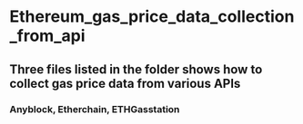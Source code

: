 # Ethereum_gas_price_data_collection_from_api

## Three files listed in the folder shows how to collect gas price data from various APIs

### Anyblock, Etherchain, ETHGasstation 
